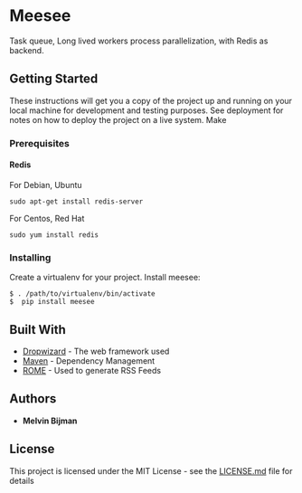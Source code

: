 # Meesee

Task queue, Long lived workers process parallelization, with Redis as backend.

## Getting Started

These instructions will get you a copy of the project up and running on your local machine for development and testing purposes. See deployment for notes on how to deploy the project on a live system.
Make

### Prerequisites

#### Redis

For Debian, Ubuntu
```
sudo apt-get install redis-server
```
For Centos, Red Hat
```
sudo yum install redis
```

### Installing

Create a virtualenv for your project.
Install meesee:

```
$ . /path/to/virtualenv/bin/activate
$  pip install meesee

```

## Built With

* [Dropwizard](http://www.dropwizard.io/1.0.2/docs/) - The web framework used
* [Maven](https://maven.apache.org/) - Dependency Management
* [ROME](https://rometools.github.io/rome/) - Used to generate RSS Feeds

## Authors

* **Melvin Bijman** 

## License

This project is licensed under the MIT License - see the [LICENSE.md](LICENSE.md) file for details


